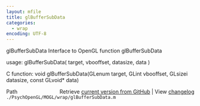 ```yaml
---
layout: mfile
title: glBufferSubData
categories:
  - wrap
encoding: UTF-8
---
```


glBufferSubData  Interface to OpenGL function glBufferSubData

usage:  glBufferSubData( target, vbooffset, datasize, data )

C function:  void glBufferSubData(GLenum target, GLint vbooffset, GLsizei datasize, const GLvoid\* data)


<div class="code_header" style="text-align:right;">
  <span style="float:left;">Path&nbsp;&nbsp;</span> <span class="counter">Retrieve <a href=
  "https://raw.github.com/Psychtoolbox-3/Psychtoolbox-3/beta/./PsychOpenGL/MOGL/wrap/glBufferSubData.m">current version from GitHub</a> | View <a href=
  "https://github.com/Psychtoolbox-3/Psychtoolbox-3/commits/beta/./PsychOpenGL/MOGL/wrap/glBufferSubData.m">changelog</a></span>
</div>
<div class="code">
  <code>./PsychOpenGL/MOGL/wrap/glBufferSubData.m</code>
</div>
